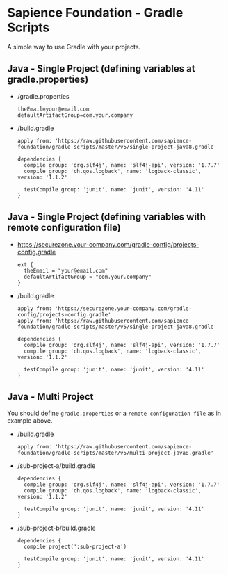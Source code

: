 Sapience Foundation - Gradle Scripts
==============

A simple way to use Gradle with your projects.

Java - Single Project (defining variables at gradle.properties)
----

- /gradle.properties
  ```
  theEmail=your@email.com
  defaultArtifactGroup=com.your.company
  ```

- /build.gradle
  ```
  apply from: 'https://raw.githubusercontent.com/sapience-foundation/gradle-scripts/master/v5/single-project-java8.gradle'
  
  dependencies {
    compile group: 'org.slf4j', name: 'slf4j-api', version: '1.7.7'
    compile group: 'ch.qos.logback', name: 'logback-classic', version: '1.1.2'
    
    testCompile group: 'junit', name: 'junit', version: '4.11'
  }
  
  ```
  
Java - Single Project (defining variables with remote configuration file)
----

- https://securezone.your-company.com/gradle-config/projects-config.gradle
  ```
  ext {
    theEmail = "your@email.com"
    defaultArtifactGroup = "com.your.company"
  }
  ```

- /build.gradle
  ```
  apply from: 'https://securezone.your-company.com/gradle-config/projects-config.gradle'
  apply from: 'https://raw.githubusercontent.com/sapience-foundation/gradle-scripts/master/v5/single-project-java8.gradle'
  
  dependencies {
    compile group: 'org.slf4j', name: 'slf4j-api', version: '1.7.7'
    compile group: 'ch.qos.logback', name: 'logback-classic', version: '1.1.2'
    
    testCompile group: 'junit', name: 'junit', version: '4.11'
  }
  
  ```
  
Java - Multi Project
----

You should define `gradle.properties` or a `remote configuration file` as in example above.

- /build.gradle
  ```
  apply from: 'https://raw.githubusercontent.com/sapience-foundation/gradle-scripts/master/v5/multi-project-java8.gradle'
  
  ```
  
- /sub-project-a/build.gradle
  ```
  dependencies {
    compile group: 'org.slf4j', name: 'slf4j-api', version: '1.7.7'
    compile group: 'ch.qos.logback', name: 'logback-classic', version: '1.1.2'
    
    testCompile group: 'junit', name: 'junit', version: '4.11'
  }
  
  ```
  
- /sub-project-b/build.gradle
  ```
  dependencies {
    compile project(':sub-project-a')
    
    testCompile group: 'junit', name: 'junit', version: '4.11'
  }
  ```


